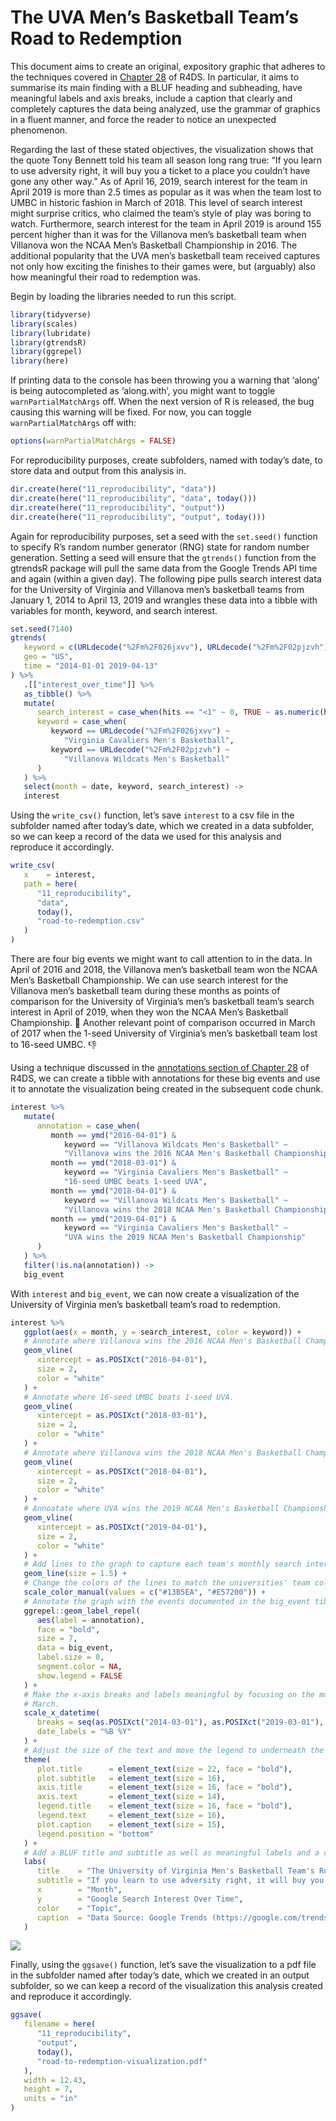 The UVA Men’s Basketball Team’s Road to Redemption
================

This document aims to create an original, expository graphic that
adheres to the techniques covered in
[Chapter 28](https://r4ds.had.co.nz/graphics-for-communication.html) of
R4DS. In particular, it aims to summarise its main finding with a BLUF
heading and subheading, have meaningful labels and axis breaks, include
a caption that clearly and completely captures the data being analyzed,
use the grammar of graphics in a fluent manner, and force the reader to
notice an unexpected phenomenon.

Regarding the last of these stated objectives, the visualization shows
that the quote Tony Bennett told his team all season long rang true: “If
you learn to use adversity right, it will buy you a ticket to a place
you couldn’t have gone any other way.” As of April 16, 2019, search
interest for the team in April 2019 is more than 2.5 times as popular as
it was when the team lost to UMBC in historic fashion in March of 2018.
This level of search interest might surprise critics, who claimed the
team’s style of play was boring to watch. Furthermore, search interest
for the team in April 2019 is around 155 percent higher than it was for
the Villanova men’s basketball team when Villanova won the NCAA Men’s
Basketball Championship in 2016. The additional popularity that the UVA
men’s basketball team received captures not only how exciting the
finishes to their games were, but (arguably) also how meaningful their
road to redemption was.

Begin by loading the libraries needed to run this script.

``` r
library(tidyverse)
library(scales)
library(lubridate)
library(gtrendsR)
library(ggrepel)
library(here)
```

If printing data to the console has been throwing you a warning that
‘along’ is being autocompleted as ‘along.with’, you might want to
toggle `warnPartialMatchArgs` off. When the next version of R is
released, the bug causing this warning will be fixed. For now, you can
toggle `warnPartialMatchArgs` off with:

``` r
options(warnPartialMatchArgs = FALSE)
```

For reproducibility purposes, create subfolders, named with today’s
date, to store data and output from this analysis in.

``` r
dir.create(here("11_reproducibility", "data"))
dir.create(here("11_reproducibility", "data", today()))
dir.create(here("11_reproducibility", "output"))
dir.create(here("11_reproducibility", "output", today()))
```

Again for reproducibility purposes, set a seed with the `set.seed()`
function to specify R’s random number generator (RNG) state for random
number generation. Setting a seed will ensure that the `gtrends()`
function from the gtrendsR package will pull the same data from the
Google Trends API time and again (within a given day). The following
pipe pulls search interest data for the University of Virginia and
Villanova men’s basketball teams from January 1, 2014 to April 13, 2019
and wrangles these data into a tibble with variables for month, keyword,
and search interest.

``` r
set.seed(7140)
gtrends(
   keyword = c(URLdecode("%2Fm%2F026jxvv"), URLdecode("%2Fm%2F02pjzvh")),
   geo = "US",
   time = "2014-01-01 2019-04-13"
) %>% 
   .[["interest_over_time"]] %>% 
   as_tibble() %>% 
   mutate(
      search_interest = case_when(hits == "<1" ~ 0, TRUE ~ as.numeric(hits)),
      keyword = case_when(
         keyword == URLdecode("%2Fm%2F026jxvv") ~ 
            "Virginia Cavaliers Men's Basketball",
         keyword == URLdecode("%2Fm%2F02pjzvh") ~ 
            "Villanova Wildcats Men's Basketball"
      ) 
   ) %>% 
   select(month = date, keyword, search_interest) ->
   interest
```

Using the `write_csv()` function, let’s save `interest` to a csv file in
the subfolder named after today’s date, which we created in a data
subfolder, so we can keep a record of the data we used for this analysis
and reproduce it accordingly.

``` r
write_csv(
   x    = interest, 
   path = here(
      "11_reproducibility",
      "data",
      today(),
      "road-to-redemption.csv"
   )
)
```

There are four big events we might want to call attention to in the
data. In April of 2016 and 2018, the Villanova men’s basketball team won
the NCAA Men’s Basketball Championship. We can use search interest for
the Villanova men’s basketball team during these months as points of
comparison for the University of Virginia’s men’s basketball team’s
search interest in April of 2019, when they won the NCAA Men’s
Basketball Championship. 🎉 Another relevant point of comparison occurred
in March of 2017 when the 1-seed University of Virginia’s men’s
basketball team lost to 16-seed UMBC. 👎

Using a technique discussed in the [annotations section of
Chapter 28](https://r4ds.had.co.nz/graphics-for-communication.html#annotations)
of R4DS, we can create a tibble with annotations for these big events
and use it to annotate the visualization being created in the subsequent
code chunk.

``` r
interest %>% 
   mutate(
      annotation = case_when(
         month == ymd("2016-04-01") & 
            keyword == "Villanova Wildcats Men's Basketball" ~
            "Villanova wins the 2016 NCAA Men's Basketball Championship",
         month == ymd("2018-03-01") & 
            keyword == "Virginia Cavaliers Men's Basketball" ~
            "16-seed UMBC beats 1-seed UVA",
         month == ymd("2018-04-01") & 
            keyword == "Villanova Wildcats Men's Basketball" ~
            "Villanova wins the 2018 NCAA Men's Basketball Championship",
         month == ymd("2019-04-01") & 
            keyword == "Virginia Cavaliers Men's Basketball" ~
            "UVA wins the 2019 NCAA Men's Basketball Championship"
      )
   ) %>% 
   filter(!is.na(annotation)) ->
   big_event
```

With `interest` and `big_event`, we can now create a visualization of
the University of Virginia men’s basketball team’s road to redemption.

``` r
interest %>% 
   ggplot(aes(x = month, y = search_interest, color = keyword)) +
   # Annotate where Villanova wins the 2016 NCAA Men's Basketball Championship. 
   geom_vline(
      xintercept = as.POSIXct("2016-04-01"), 
      size = 2, 
      color = "white"
   ) +
   # Annotate where 16-seed UMBC beats 1-seed UVA.
   geom_vline(
      xintercept = as.POSIXct("2018-03-01"), 
      size = 2, 
      color = "white"
   ) +
   # Annotate where Villanova wins the 2018 NCAA Men's Basketball Championship.
   geom_vline(
      xintercept = as.POSIXct("2018-04-01"), 
      size = 2, 
      color = "white"
   ) +
   # Annoatate where UVA wins the 2019 NCAA Men's Basketball Championship.
   geom_vline(
      xintercept = as.POSIXct("2019-04-01"), 
      size = 2, 
      color = "white"
   ) +
   # Add lines to the graph to capture each team's monthly search interest.
   geom_line(size = 1.5) +
   # Change the colors of the lines to match the universities' team colors.
   scale_color_manual(values = c("#13B5EA", "#E57200")) +
   # Annotate the graph with the events documented in the big_event tibble.
   ggrepel::geom_label_repel(
      aes(label = annotation), 
      face = "bold",
      size = 7,
      data = big_event,
      label.size = 0,
      segment.color = NA,
      show.legend = FALSE
   ) +
   # Make the x-axis breaks and labels meaningful by focusing on the month of 
   # March.
   scale_x_datetime(
      breaks = seq(as.POSIXct("2014-03-01"), as.POSIXct("2019-03-01"), "year"),
      date_labels = "%B %Y"
   ) +
   # Adjust the size of the text and move the legend to underneath the plot.
   theme(
      plot.title      = element_text(size = 22, face = "bold"), 
      plot.subtitle   = element_text(size = 16),
      axis.title      = element_text(size = 16, face = "bold"),
      axis.text       = element_text(size = 14), 
      legend.title    = element_text(size = 16, face = "bold"),
      legend.text     = element_text(size = 16), 
      plot.caption    = element_text(size = 15), 
      legend.position = "bottom"
   ) +
   # Add a BLUF title and subtitle as well as meaningful labels and a caption.
   labs(
      title    = "The University of Virginia Men's Basketball Team's Road to Redemption",
      subtitle = "If you learn to use adversity right, it will buy you a ticket to a place you couldn't have gone any other way",
      x        = "Month",
      y        = "Google Search Interest Over Time",
      color    = "Topic",
      caption  = "Data Source: Google Trends (https://google.com/trends)."
   )
```

<img src="create-road-to-redemption-visualization_files/figure-gfm/unnamed-chunk-7-1.png" style="display: block; margin: auto;" />

Finally, using the `ggsave()` function, let’s save the visualization to
a pdf file in the subfolder named after today’s date, which we created
in an output subfolder, so we can keep a record of the visualization
this analysis created and reproduce it accordingly.

``` r
ggsave(
   filename = here(
      "11_reproducibility", 
      "output",
      today(),
      "road-to-redemption-visualization.pdf"
   ), 
   width = 12.43,
   height = 7,
   units = "in"
)
```
